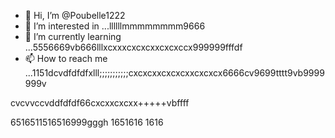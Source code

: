 - 👋 Hi, I’m @Poubelle1222
- 👀 I’m interested in ...llllllmmmmmmmm9666
- 🌱 I’m currently learning ...5556669vb666lllxcxxxcxcxcxxcxcxccx999999fffdf
- 📫 How to reach me ...1151dcvdfdfdfxlll;;;;;;;;;;;cxcxcxxcxcxcxxcxcxcx6666cv9699tttt9vb9999999v
<!---kkkkkcxcxcx;;;;;cccc999999cvbfgfgfgfg
Poubelle1222/Poubelle1222 is a ✨ special ✨ reposdddfdffddffgfgfgg6mmmm;;;;cx999999999999999999
--->    cvcvvccvddfdfdf66cxcxxcxcxx+++++vbffff
6516511516516999gggh
1651616
1616
